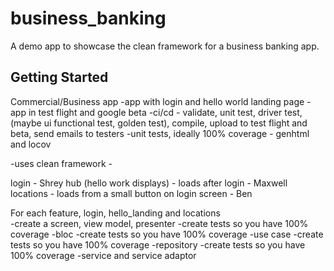 # business_banking

A demo app to showcase the clean framework for a business banking app.

## Getting Started

Commercial/Business app
-app with login and hello world landing page
-app in test flight and google beta
-ci/cd - validate, unit test, driver test, (maybe ui functional test, golden test), compile, upload to test flight and beta, send emails to testers
-unit tests, ideally 100% coverage - genhtml and locov

-uses clean framework - 

login - Shrey
hub (hello work displays) - loads after login - Maxwell
locations - loads from a small button on login screen - Ben 

For each feature, login, hello_landing and locations  
-create a screen, view model, presenter
-create tests so you have 100% coverage
-bloc
-create tests so you have 100% coverage
-use case
-create tests so you have 100% coverage
-repository
-create tests so you have 100% coverage
-service and service adaptor